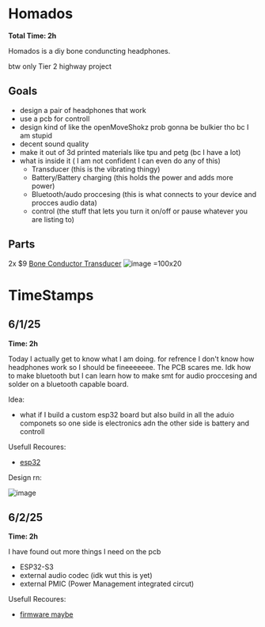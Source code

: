 # Homados

**Total Time: 2h**

Homados is a diy bone conduncting headphones.

btw only Tier 2 highway project

## Goals
- design a pair of headphones that work
- use a pcb for controll
- design kind of like the openMoveShokz prob gonna be bulkier tho bc I am stupid 
- decent sound quality
- make it out of 3d printed materials like tpu and petg (bc I have a lot)
- what is inside it ( I am not confident I can even do any of this)
  - Transducer (this is the vibrating thingy)
  - Battery/Battery charging (this holds the power and adds more power)
  - Bluetooth/audo proccesing (this is what connects to your device and procces audio data)
  - control (the stuff that lets you turn it on/off or pause whatever you are listing to)
   

## Parts
2x $9 [Bone Conductor Transducer](https://www.adafruit.com/product/1674)
![image =100x20](https://github.com/user-attachments/assets/da4ee40c-9477-4df4-a603-699cd772bdd5)
# TimeStamps
## 6/1/25
**Time: 2h**

Today I actually get to know what I am doing. for refrence I don't know how headphones work so I should be fineeeeeee. The PCB scares me. Idk how to make bluetooth but I can learn how to make smt for audio proccesing and solder on a bluetooth capable board.

Idea:
- what if I build a custom esp32 board but also build in all the aduio componets so one side is electronics adn the other side is battery and controll

Usefull Recoures:
- [esp32](https://www.instructables.com/Build-Custom-ESP32-Boards-From-Scratch-the-Complet/)

Design rn:

![image](https://github.com/user-attachments/assets/6af40c00-6c52-4318-9141-3cb27f87cc4b)

## 6/2/25
**Time: 2h**



I have found out more things I need on the pcb
- ESP32-S3
- external audio codec (idk wut this is yet)
- external PMIC (Power Management integrated circut)

Usefull Recoures:
- [firmware maybe](https://github.com/espressif/esp-adf)

